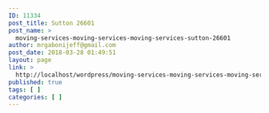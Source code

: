 ```yaml
---
ID: 11334
post_title: Sutton 26601
post_name: >
  moving-services-moving-services-moving-services-sutton-26601
author: mrgabonijeff@gmail.com
post_date: 2018-03-28 01:49:51
layout: page
link: >
  http://localhost/wordpress/moving-services-moving-services-moving-services-sutton-26601/
published: true
tags: [ ]
categories: [ ]
---
```

